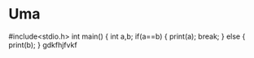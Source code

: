 # Uma
 #include<stdio.h>
 int main()
 {
  int a,b;
  if(a==b)
    {
    print(a);
    break;
    }
    else
    {
    print(b);
    }
gdkfhjfvkf
